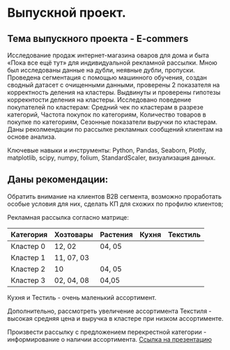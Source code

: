 # Выпускной проект.

## Тема выпускного проекта - E-commers
Исследование продаж интернет-магазина оваров для дома и быта «Пока все ещё тут» для индивидуальной рекламной рассылки.
Мною был исследованы данные на дубли, неявные дубли, пропуски. 
Проведена сегментация с помощью машинного обучения, создан сводный датасет с очищенными данными, проверены 2 показателя на корректность деления на кластеры. 
Выдвинуты и проверены гипотезы коррекнтости деления на кластеры.
Исследовано поведение покупателей по кластерам: Средний чек по кластерам в разрезе категорий, Частота покупок по категориям, Количество товаров в покупке по категориям, Сезонные показатели выручки по кластерам.
Даны реколмендации по рассылке рекламных сообщений клиентам на основе анализа.

Ключевые навыки и инструменты: Python, Pandas, Seaborn, Plotly, matplotlib, scipy, numpy, folium, StandardScaler, визуализация данных.

## Даны рекомендации:

Обратить внимание на клиентов В2В сегмента, возможно проработать особые условия для них, сделать КП для схожих по профилю клиентов;

Рекламная рассылка согласно матрице:

| Категория	| Хозтовары	| Растения	| Кухня	| Текстиль |
| :--------------- | :---------------- |:------------------- | :---------------- | :---------------- |
| Кластер 0 |	12, 02 |	04, 05 | | |	
| Кластер 1 |	11, 07, 03 | | |  |
| Кластер 2 |	10 |	04, 05 | | |		
| Кластер 3 |	02, 04, 08 |	04,05	 | | |	

Кухня и Тестиль - очень маленький ассортимент.

Дополнительно, рассмотреть увеличение ассортимента Текстиля - высокая средняя цена и выручка в кластере при низком ассортименте.

Произвести рассылку с предложением перекрестной категории - информирование о наличии ассортимента.
[Ссылка на презентацию](https://drive.google.com/file/d/1mGFkPDmLIVnluEYJMphl17z8d_axHZRo/view?usp=sharing)
